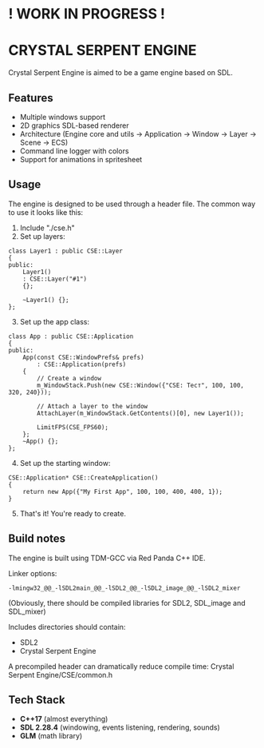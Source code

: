 # ! WORK IN PROGRESS ! #
# CRYSTAL SERPENT ENGINE #
Crystal Serpent Engine is aimed to be a game engine based on SDL.

## Features ##
+ Multiple windows support
+ 2D graphics SDL-based renderer
+ Architecture (Engine core and utils -> Application -> Window -> Layer -> Scene -> ECS)
+ Command line logger with colors
+ Support for animations in spritesheet 

## Usage ##
The engine is designed to be used through a header file. The common way to use it looks like this:
1. Include "./cse.h"
2. Set up layers:
```
class Layer1 : public CSE::Layer
{
public:
	Layer1()
	: CSE::Layer("#1")
	{};
	
	~Layer1() {};
};
```
3. Set up the app class:
```
class App : public CSE::Application
{
public:
	App(const CSE::WindowPrefs& prefs)
		: CSE::Application(prefs) 
	{
		// Create a window
		m_WindowStack.Push(new CSE::Window({"CSE: Тест", 100, 100, 320, 240}));
		
		// Attach a layer to the window
		AttachLayer(m_WindowStack.GetContents()[0], new Layer1());
		
		LimitFPS(CSE_FPS60);
	};
	~App() {};
};
```
4. Set up the starting window:
```
CSE::Application* CSE::CreateApplication()
{
	return new App({"My First App", 100, 100, 400, 400, 1});
}
```
5. That's it! You're ready to create.

## Build notes ##
The engine is built using TDM-GCC via Red Panda C++ IDE.

Linker options:
```
-lmingw32_@@_-lSDL2main_@@_-lSDL2_@@_-lSDL2_image_@@_-lSDL2_mixer
```
(Obviously, there should be compiled libraries for SDL2, SDL_image and SDL_mixer)

Includes directories should contain:
- SDL2
- Crystal Serpent Engine

A precompiled header can dramatically reduce compile time:
Crystal Serpent Engine/CSE/common.h

## Tech Stack ##
+ **C++17** (almost everything)
+ **SDL 2.28.4** (windowing, events listening, rendering, sounds)
+ **GLM** (math library)

